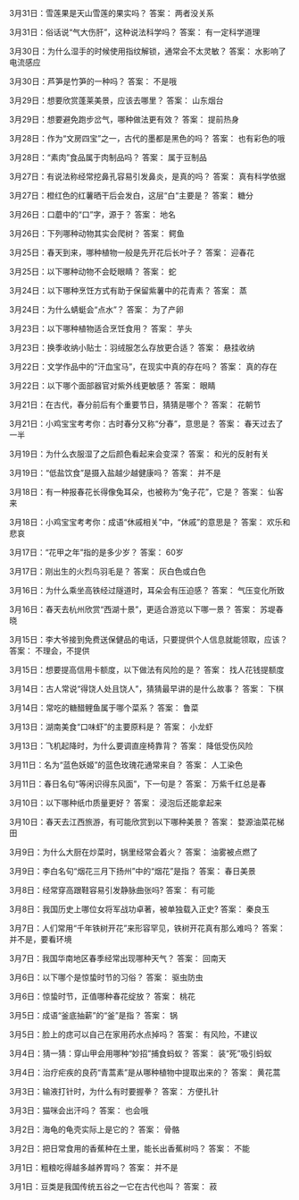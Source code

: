 3月31日：雪莲果是天山雪莲的果实吗？ 答案： 两者没关系 

3月31日：俗话说“气大伤肝”，这种说法科学吗？ 答案： 有一定科学道理 

3月30日：为什么湿手的时候使用指纹解锁，通常会不太灵敏？ 答案： 水影响了电流感应  

3月30日：芦笋是竹笋的一种吗？ 答案： 不是哦 

3月29日：想要欣赏蓬莱美景，应该去哪里？ 答案： 山东烟台 

3月29日：想要避免跑步岔气，哪种做法更有效？ 答案： 提前热身 

3月28日：作为“文房四宝”之一，古代的墨都是黑色的吗？ 答案： 也有彩色的哦  

3月28日：“素肉”食品属于肉制品吗？ 答案： 属于豆制品  

3月27日：有说法称经常挖鼻孔容易引发鼻炎，是真的吗？ 答案： 真有科学依据 

3月27日：橙红色的红薯晒干后会发白，这层“白“主要是？ 答案： 糖分 

3月26日：口蘑中的“口”字，源于？ 答案： 地名 

3月26日：下列哪种动物其实会爬树？ 答案： 鳄鱼 

3月25日：春天到来，哪种植物一般是先开花后长叶子？ 答案： 迎春花  

3月25日：以下哪种动物不会眨眼睛？ 答案： 蛇 

3月24日：以下哪种烹饪方式有助于保留紫薯中的花青素？ 答案： 蒸 

3月24日：为什么蜻蜓会“点水”？ 答案： 为了产卵 

3月23日：以下哪种植物适合烹饪食用？ 答案： 芋头 

3月23日：换季收纳小贴士：羽绒服怎么存放更合适？ 答案： 悬挂收纳 

3月22日：文学作品中的“汗血宝马”，在现实中真的存在吗？ 答案： 真的存在 

3月22日：以下哪个面部器官对紫外线更敏感？ 答案： 眼睛 

3月21日：在古代，春分前后有个重要节日，猜猜是哪个？ 答案： 花朝节 

3月21日：小鸡宝宝考考你：古时春分又称“分春”，意思是？ 答案： 春天过去了一半 

3月19日：为什么衣服湿了之后颜色看起来会变深？ 答案： 和光的反射有关  

3月19日：“低盐饮食”是摄入盐越少越健康吗？ 答案： 并不是 

3月18日：有一种报春花长得像兔耳朵，也被称为“兔子花”，它是？ 答案： 仙客来 

3月18日：小鸡宝宝考考你：成语“休戚相关”中，“休戚”的意思是？ 答案： 欢乐和悲哀 

3月17日：“花甲之年”指的是多少岁？ 答案： 60岁 

3月17日：刚出生的火烈鸟羽毛是？ 答案： 灰白色或白色 

3月16日：为什么乘坐高铁经过隧道时，耳朵会有压迫感？ 答案： 气压变化所致 

3月16日：春天去杭州欣赏“西湖十景”，更适合游览以下哪一景？ 答案： 苏堤春晓 

3月15日：李大爷接到免费送保健品的电话，只要提供个人信息就能领取，应该？ 答案： 不理会，不提供 

3月15日：想要提高信用卡额度，以下做法有风险的是？ 答案： 找人花钱提额度 

3月14日：古人常说“得饶人处且饶人”，猜猜最早讲的是什么故事？ 答案： 下棋 

3月14日：常吃的糖醋鲤鱼属于哪个菜系？ 答案： 鲁菜 

3月13日：湖南美食“口味虾”的主要原料是？ 答案： 小龙虾 

3月13日：飞机起降时，为什么要调直座椅靠背？ 答案： 降低受伤风险 

3月11日：名为“蓝色妖姬”的蓝色玫瑰花通常来自？ 答案： 人工染色 

3月11日：春日名句“等闲识得东风面”，下一句是？ 答案： 万紫千红总是春  

3月10日：以下哪种纸巾质量更好？ 答案： 浸泡后还能拿起来  

3月10日：春天去江西旅游，有可能欣赏到以下哪种美景？ 答案： 婺源油菜花梯田 

3月9日：为什么大厨在炒菜时，锅里经常会着火？ 答案： 油雾被点燃了 

3月9日：李白名句“烟花三月下扬州”中的“烟花”是指？ 答案： 春日美景 

3月8日：经常穿高跟鞋容易引发静脉曲张吗? 答案： 有可能 

3月8日：我国历史上哪位女将军战功卓著，被单独载入正史? 答案： 秦良玉 

3月7日：人们常用“千年铁树开花”来形容罕见，铁树开花真有那么难吗？ 答案： 并不是，要看环境 

3月7日：我国华南地区春季经常出现哪种天气？ 答案： 回南天 

3月6日：以下哪个是惊蛰时节的习俗？ 答案： 驱虫防虫 

3月6日：惊蛰时节，正值哪种春花绽放？ 答案： 桃花 

3月5日：成语“釜底抽薪”的“釜”是指？ 答案： 锅 

3月5日：脸上的痣可以自己在家用药水点掉吗？ 答案： 有风险，不建议 

3月4日：猜一猜：穿山甲会用哪种“妙招”捕食蚂蚁？ 答案： 装“死”吸引蚂蚁 

3月4日：治疗疟疾的良药“青蒿素”是从哪种植物中提取出来的？ 答案： 黄花蒿 

3月3日：输液打针时，为什么有时要握拳？ 答案： 方便扎针 

3月3日：猫咪会出汗吗？ 答案： 也会哦 

3月2日：海龟的龟壳实际上是它的？ 答案： 骨骼 

3月2日：把日常食用的香蕉种在土里，能长出香蕉树吗？ 答案： 不能 

3月1日：粗粮吃得越多越养胃吗？ 答案： 并不是 

3月1日：豆类是我国传统五谷之一它在古代也叫？ 答案： 菽 
